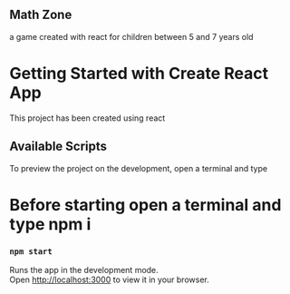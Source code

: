 ## Math Zone

a game created with react for children between 5 and 7 years old

# Getting Started with Create React App

This project has been created using react

## Available Scripts

To preview the project on the development, open a terminal and type

# Before starting open a terminal and type npm i

### `npm start`

Runs the app in the development mode.\
Open [http://localhost:3000](http://localhost:3000) to view it in your browser.